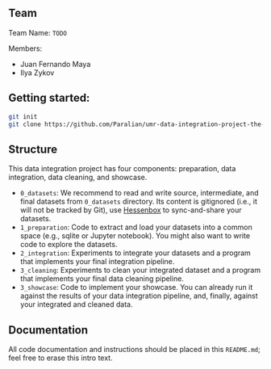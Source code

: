 ## Team

Team Name: `TODO`

Members:
 - Juan Fernando Maya
 - Ilya Zykov

## Getting started:
```bash
git init
git clone https://github.com/Paralian/umr-data-integration-project-the-TODO-team.git
```

## Structure

This data integration project has four components: preparation, data
integration, data cleaning, and showcase.

- `0_datasets`: We recommend to read and write source, intermediate, and final datasets from `0_datasets` directory. Its content is gitignored (i.e., it will not be tracked by Git), use [Hessenbox](https://hessenbox.uni-marburg.de) to sync-and-share your datasets.
- `1_preparation`: Code to extract and load your datasets into a common space
  (e.g., sqlite or Jupyter notebook). You might also want to write code to explore the
datasets.
- `2_integration`: Experiments to integrate your datasets and a program that
  implements your final integration pipeline.
- `3_cleaning`: Experiments to clean your integrated dataset and a program that
  implements your final data cleaning pipeline.
- `3_showcase`: Code to implement your showcase. You can already run it against
  the results of your data integration pipeline, and, finally, against your
integrated and cleaned data.

## Documentation

All code documentation and instructions should be placed in this `README.md`;
feel free to erase this intro text.

